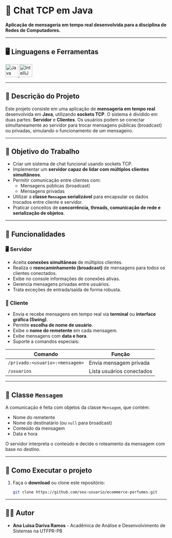 # 💬 Chat TCP em Java  
**Aplicação de mensageria em tempo real desenvolvida para a disciplina de Redes de Computadores.**

---

<h2 align="left">🖥️ Linguagens e Ferramentas</h2>
<p align="left">
    <a href="https://www.java.com" target="_blank" rel="noreferrer">
        <img src="https://cdn.jsdelivr.net/gh/devicons/devicon/icons/java/java-original.svg" alt="Java" width="40" height="40"/>
    </a>
    <a href="https://docs.oracle.com/en/java/" target="_blank" rel="noreferrer">
        <img src="https://cdn.jsdelivr.net/gh/devicons/devicon/icons/intellij/intellij-original.svg" alt="IntelliJ IDEA" width="40" height="40"/>
    </a>
</p>

---

## 📌 Descrição do Projeto

Este projeto consiste em uma aplicação de **mensageria em tempo real** desenvolvida em **Java**, utilizando **sockets TCP**. O sistema é dividido em duas partes: **Servidor** e **Clientes**. Os usuários podem se conectar simultaneamente ao servidor para trocar mensagens públicas (broadcast) ou privadas, simulando o funcionamento de um mensageiro.

---

## 🎯 Objetivo do Trabalho

- Criar um sistema de chat funcional usando sockets TCP.  
- Implementar um **servidor capaz de lidar com múltiplos clientes simultâneos**.  
- Permitir comunicação entre clientes com:
  - Mensagens públicas (broadcast)  
  - Mensagens privadas  
- Utilizar a **classe `Mensagem` serializável** para encapsular os dados trocados entre cliente e servidor.  
- Praticar conceitos de **concorrência, threads, comunicação de rede e serialização de objetos**.

---

## 🚀 Funcionalidades

### 🖥️ Servidor
- Aceita **conexões simultâneas** de múltiplos clientes.  
- Realiza o **reencaminhamento (broadcast)** de mensagens para todos os clientes conectados.  
- Exibe no console informações de conexões ativas.  
- Gerencia mensagens privadas entre usuários.  
- Trata exceções de entrada/saída de forma robusta.  

### 👤 Cliente
- Envia e recebe mensagens em tempo real via **terminal** ou **interface gráfica (Swing)**.  
- Permite **escolha de nome de usuário**.  
- Exibe o **nome do remetente** em cada mensagem.  
- Exibe mensagens com **data e hora**.  
- Suporte a comandos especiais:

| Comando | Função |
|--------|--------|
| `/privado:<usuario>:<mensagem>` | Envia mensagem privada |
| `/usuarios` | Lista usuários conectados |

---

## 🧱 Classe `Mensagem`

A comunicação é feita com objetos da classe `Mensagem`, que contém:
- Nome do remetente  
- Nome do destinatário (ou `null` para broadcast)  
- Conteúdo da mensagem  
- Data e hora  

O servidor interpreta o conteúdo e decide o roteamento da mensagem com base no destino.

---

## 📌 Como Executar o projeto
1. Faça o **download** ou clone este repositório:  
   ```sh
   git clone https://github.com/seu-usuario/ecommerce-perfumes.git

--- 

## 👩‍💻 Autor
- **Ana Luisa Dariva Ramos** - Acadêmica de Análise e Desenvolvimento de Sistemas na UTFPR-PB  
